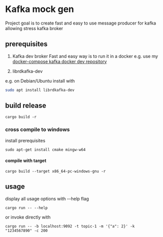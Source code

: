 # Kafka mock gen

Project goal is to create fast and easy to use message producer for kafka 
allowing stress kafka broker

## prerequisites

1) Kafka dev broker
Fast and easy way is to run it in a docker e.g. use my 
[docker-compose kafka docker dev repository](https://github.com/tomaszkubacki/kafka_docker_dev) 

2) librdkafka-dev

e.g. on Debian/Ubuntu install with
```bash
sudo apt install librdkafka-dev
```

## build release

```
cargo build -r
```

### cross compile to windows

install prerequisites
```
sudo apt-get install cmake mingw-w64
```

#### compile with target

```
cargo build --target x86_64-pc-windows-gnu -r
```

## usage

display all usage options with --help flag
```
cargo run -- --help
```

or invoke directly with

```
cargo run -- -b localhost:9092 -t topic-1 -m '{"a": 2}' -k "1234567890" -c 200
```

